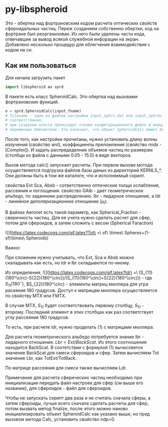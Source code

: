 # py-libspheroid

Это - обертка над фортрановским кодом расчета оптических свойств сфероидальных частиц. Переж созданием собственно обертки,
код на фортране был реорганизован. Из него были удалены части кода, отвечавшие за вывод всякой служебной инфорации на экран. 
Добавлено несколько процедур для облегчения взаимодействия с кодом на си.


## Как им пользоваться

Для начала загрузить пакет
```python
import libspheroid as sprd
```

В пакете есть класс SpheroidCalc. Это обертка над вызовами фортрановских функций.

```python
o = sprd.SpheroidCalc(input_fname)
# filename - один из файлов настройки input_sphrs.dat или input_sphrds.dat. Для сфер и сфероидов 
# соответственно.
# при создании класса происходит чтение конфигурационного файла и инициализация внутренних глобальных 
# переменных библиотеки. Это означает, что объект SpheroidCalc может быть только один!. Это важно. 
```

После того, как настройки прочитаны, нужно установить длину волны излучения (свойство wvl), 
коэффициенты преломления (свойство midx - [Complex]). И задать распредеделние объемов частиц по размерам (столбцы из файла с данными 0.05 - 15.0) в виде вектороа.

Вызов метода calc() запускает расчеты. При первом вызове мотода осуществляется подгрузка файлов базы даных из директорий KERNLS_*. Они должны быть в том же каталоге, что и исполняемый скрипт. 

свойства Ext Sca, Absb - сответственно оптические толщи ослабления, рассеяния и поглощения. 
свойство GAlb - дает геометрическое альбедо, по заданномк распределению. lbr - лидарное отношение, а ldr - линейное деполяризационное отношение ($\mu_l$).

В файлах Aeronet есть такой параметр, как Spherical_Fraction - сверичность частиц. Для ее учета нужно сделать расчет для сфер, потом для сфероидов, а затем сложить с весом (Spherical Faraction)

![](https://latex.codecogs.com/gif.latex?Tot\ =\ sf\ \times\ Spheres+(1-sf)\times\ Spheroids)


Важно:

При сложении нужно учитывать, что Ext, Sca  и Absb можно скаладывать как есть, но ldr и  lbr складывются по-иному.

Из определения, ![](https://latex.codecogs.com/gif.latex?ldr\ =\  (S_{11}(180^\circ)-S{22}(180^\circ))/(S_{11}(180^\circ)+S{22}(180^\circ))) - где $S_{11}(180^\circ)$, $S_{22}(180^\circ) -  элементы матриц мюллера для угра расеяния 180 градусов. Доступ к матрицам мюллера осуществляется по свойству MTX или FMTX.

В случае MTX, $S_{11}$ будет соответствовать первому столбцу, $S_{11}$ -  второму. Последний элемент в этих столбцах как раз соответствует углу рассеяния 180 градусов.

То есть, при расчете ldr, нужно проделать (1) с матрицами мюллера.

Для расчета геометрического альбедо потребуется знание lbr - лидарного отношения. $Lbr = Ext/BackScat$.  Из этого соотношения находится BackScat.  В соотетствии с формулой (1) вычисляется  значение BackScat для смеси сфероидов и сфер. Затем вычисляем Tot значение Lbr, как TotExt/TotBack.

По матрице рассеяния для смеси также вычисляем Ldr.


Примечание для расчета сферических частиц необходимо при инициализации передать файл настроек для сфер (см выше его название), для сфероидов - файл для сфероидов.


Чтобы не запускать скрипт два раза и не считать сначала сферы, а затем сфероиды, лучше всего сначала сделать расчеты для сфер, потом вызвать метод finalize, после этого можно наново инициализировать объект SpheroidCalc как указано выше, но пред вызовом метода Calc, установить свойство ndp=0.
